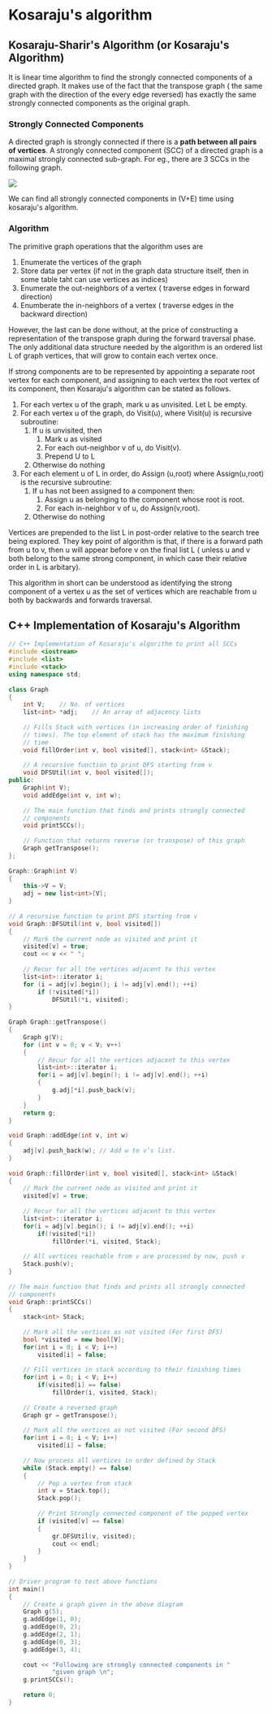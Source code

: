 # Kosaraju's algorithm

## Kosaraju-Sharir's Algorithm \(or Kosaraju's Algorithm\)

It is linear time algorithm to find the strongly connected components of a directed graph. It makes use of the fact that the transpose graph \( the same graph with the direction of the every edge reversed\) has exactly the same strongly connected components as the original graph.

### Strongly Connected Components

A directed graph is strongly connected if there is a **path between all pairs of vertices**. A strongly connected component \(SCC\) of a directed graph is a maximal strongly connected sub-graph. For eg., there are 3 SCCs in the following graph.

![](../.gitbook/assets/image.png)

We can find all strongly connected components in \(V+E\) time using kosaraju's algorithm.

### Algorithm

The primitive graph operations that the algorithm uses are

1. Enumerate the vertices of the graph
2. Store data per vertex \(if not in the graph data structure itself, then in some table taht can use vertices as indices\)
3. Enumerate the out-neighbors of a vertex \( traverse edges in forward direction\)
4. Enumberate the in-neighbors of a vertex \( traverse edges in the backward direction\)

However, the last can be done without, at the price of constructing a representation of the transpose graph during the forward traversal phase. The only additional data structure needed by the algorithm is an ordered list L of graph vertices, that will grow to contain each vertex once.

If strong components are to be represented by appointing a separate root vertex for each component, and assigning to each vertex the root vertex of its component, then Kosaraju's algorithm can be stated as follows.

1. For each vertex u of the graph, mark u as unvisited. Let L be empty.
2. For each vertex u of the graph, do Visit\(u\), where Visit\(u\) is recursive subroutine:
   1. If u is unvisited, then
      1. Mark u as visited
      2. For each out-neighbor v of u, do Visit\(v\).
      3. Prepend U to L
   2. Otherwise do nothing
3. For each element u of L in order, do Assign \(u,root\) where Assign\(u,root\) is the recursive subroutine:
   1. If u has not been assigned to a component then:
      1. Assign u as belonging to the component whose root is root.
      2. For each in-neighbor v of u, do Assign\(v,root\).
   2. Otherwise do nothing

Vertices are prepended to the list L in post-order relative to the search tree being explored. They key point of algorithm is that, if there is a forward path from u to v, then u will appear before v on the final list L \( unless u and v both belong to the same strong component, in which case their relative order in L is arbitary\). 

This algorithm in short can be understood as identifying the strong component of a vertex u as the set of vertices which are reachable from u both by backwards and forwards traversal.

## C++ Implementation of Kosaraju's Algorithm

```cpp
// C++ Implementation of Kosaraju's algorithm to print all SCCs
#include <iostream>
#include <list>
#include <stack>
using namespace std;
  
class Graph
{
    int V;    // No. of vertices
    list<int> *adj;    // An array of adjacency lists
  
    // Fills Stack with vertices (in increasing order of finishing
    // times). The top element of stack has the maximum finishing 
    // time
    void fillOrder(int v, bool visited[], stack<int> &Stack);
  
    // A recursive function to print DFS starting from v
    void DFSUtil(int v, bool visited[]);
public:
    Graph(int V);
    void addEdge(int v, int w);
  
    // The main function that finds and prints strongly connected
    // components
    void printSCCs();
  
    // Function that returns reverse (or transpose) of this graph
    Graph getTranspose();
};
  
Graph::Graph(int V)
{
    this->V = V;
    adj = new list<int>[V];
}
  
// A recursive function to print DFS starting from v
void Graph::DFSUtil(int v, bool visited[])
{
    // Mark the current node as visited and print it
    visited[v] = true;
    cout << v << " ";
  
    // Recur for all the vertices adjacent to this vertex
    list<int>::iterator i;
    for (i = adj[v].begin(); i != adj[v].end(); ++i)
        if (!visited[*i])
            DFSUtil(*i, visited);
}
  
Graph Graph::getTranspose()
{
    Graph g(V);
    for (int v = 0; v < V; v++)
    {
        // Recur for all the vertices adjacent to this vertex
        list<int>::iterator i;
        for(i = adj[v].begin(); i != adj[v].end(); ++i)
        {
            g.adj[*i].push_back(v);
        }
    }
    return g;
}
  
void Graph::addEdge(int v, int w)
{
    adj[v].push_back(w); // Add w to v’s list.
}
  
void Graph::fillOrder(int v, bool visited[], stack<int> &Stack)
{
    // Mark the current node as visited and print it
    visited[v] = true;
  
    // Recur for all the vertices adjacent to this vertex
    list<int>::iterator i;
    for(i = adj[v].begin(); i != adj[v].end(); ++i)
        if(!visited[*i])
            fillOrder(*i, visited, Stack);
  
    // All vertices reachable from v are processed by now, push v 
    Stack.push(v);
}
  
// The main function that finds and prints all strongly connected 
// components
void Graph::printSCCs()
{
    stack<int> Stack;
  
    // Mark all the vertices as not visited (For first DFS)
    bool *visited = new bool[V];
    for(int i = 0; i < V; i++)
        visited[i] = false;
  
    // Fill vertices in stack according to their finishing times
    for(int i = 0; i < V; i++)
        if(visited[i] == false)
            fillOrder(i, visited, Stack);
  
    // Create a reversed graph
    Graph gr = getTranspose();
  
    // Mark all the vertices as not visited (For second DFS)
    for(int i = 0; i < V; i++)
        visited[i] = false;
  
    // Now process all vertices in order defined by Stack
    while (Stack.empty() == false)
    {
        // Pop a vertex from stack
        int v = Stack.top();
        Stack.pop();
  
        // Print Strongly connected component of the popped vertex
        if (visited[v] == false)
        {
            gr.DFSUtil(v, visited);
            cout << endl;
        }
    }
}
  
// Driver program to test above functions
int main()
{
    // Create a graph given in the above diagram
    Graph g(5);
    g.addEdge(1, 0);
    g.addEdge(0, 2);
    g.addEdge(2, 1);
    g.addEdge(0, 3);
    g.addEdge(3, 4);
  
    cout << "Following are strongly connected components in "
            "given graph \n";
    g.printSCCs();
  
    return 0;
}
```





